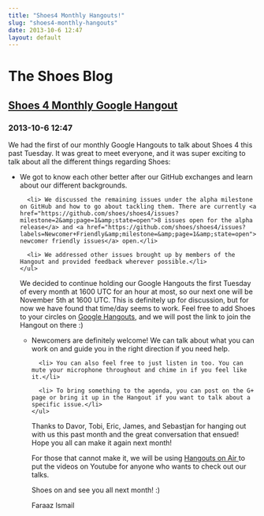 ```yaml
---
title: "Shoes4 Monthly Hangouts!"
slug: "shoes4-monthly-hangouts"
date: 2013-10-6 12:47
layout: default
---
```


<div class='hero-unit'>
  <h1>The Shoes Blog</h1>
</div>

<div class='row'>
  <h2><a href="{{ post.url }}">Shoes 4 Monthly Google Hangout</a></h2>
  <h3>2013-10-6 12:47</h3>
  <p></p>
  <p>We had the first of our monthly Google Hangouts to talk about Shoes 4 this past Tuesday. It was great to meet everyone, and it was super exciting to talk about all the different things regarding Shoes:
    <ul>
      <li> We got to know each other better after our GitHub exchanges and learn about our different backgrounds.</li>

      <li> We discussed the remaining issues under the alpha milestone on GitHub and how to go about tackling them. There are currently <a href="https://github.com/shoes/shoes4/issues?milestone=2&amp;page=1&amp;state=open">8 issues open for the alpha release</a> and <a href="https://github.com/shoes/shoes4/issues?labels=Newcomer+Friendly&amp;milestone=&amp;page=1&amp;state=open">5 newcomer friendly issues</a> open.</li>

      <li> We addressed other issues brought up by members of the Hangout and provided feedback wherever possible.</li>
    </ul>
  </p>

  <p>We decided to continue holding our Google Hangouts the first Tuesday of every month at 1600 UTC for an hour at most, so our next one will be November 5th at 1600 UTC. This is definitely up for discussion, but for now we have found that time/day seems to work. Feel free to add Shoes to your circles on <a href="https://plus.google.com/u/0/b/115048537762125064206/115048537762125064206/posts">Google Hangouts</a>, and we will post the link to join the Hangout on there :)
    <ul>
      <li> Newcomers are definitely welcome! We can talk about what you can work on and guide you in the right direction if you need help.</li>

      <li> You can also feel free to just listen in too. You can mute your microphone throughout and chime in if you feel like it.</li>

      <li> To bring something to the agenda, you can post on the G+ page or bring it up in the Hangout if you want to talk about a specific issue.</li>
    </ul>
  </p>

  <p>Thanks to Davor, Tobi, Eric, James, and Sebastjan for hanging out with us this past month and the great conversation that ensued! Hope you all can make it again next month!
  </p>

  <p>For those that cannot make it, we will be using <a href="https://plus.google.com/u/0/b/115048537762125064206/115048537762125064206/videos">Hangouts on Air </a>to put the videos on Youtube for anyone who wants to check out our talks.
  </p>

  <p>Shoes on and see you all next month! :)</p>
  <p></p>
  <p>Faraaz Ismail</p>
</div>
